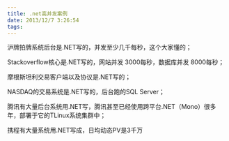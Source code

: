 ```yaml
---
title: .net高并发案例
date: 2013/12/7 3:26:54
tags:
---
```



沪牌拍牌系统后台是.NET写的，并发至少几千每秒，这个大家懂的；

Stackoverflow核心是.NET写的，网站并发 3000每秒，数据库并发 8000每秒；

摩根斯坦利交易客户端以及协议是.NET写的；

NASDAQ的交易系统是.NET写的，后台跑的SQL Server；

腾讯有大量后台系统用.NET写，腾讯甚至已经使用跨平台.NET（Mono）很多年，部署于它的TLinux系统集群中；

携程有大量系统用.NET写成，日均动态PV是3千万
